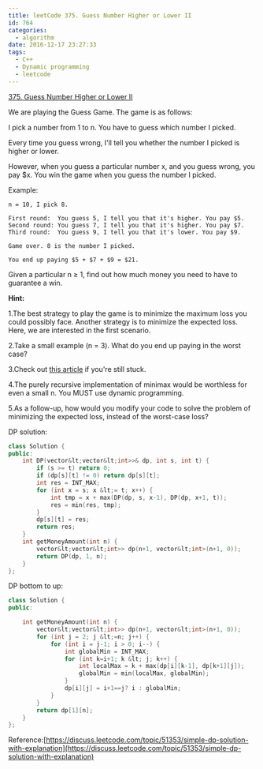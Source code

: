 ```yaml
---
title: leetCode 375. Guess Number Higher or Lower II
id: 764
categories:
  - algorithm
date: 2016-12-17 23:27:33
tags:
  - C++
  - Dynamic programming
  - leetcode
---
```


[375&#46; Guess Number Higher or Lower II](https://leetcode.com/problems/guess-number-higher-or-lower-ii/)

We are playing the Guess Game. The game is as follows:

I pick a number from 1 to n. You have to guess which number I picked.

Every time you guess wrong, I'll tell you whether the number I picked is higher or lower.

However, when you guess a particular number x, and you guess wrong, you pay $x. You win the game when you guess the number I picked.

Example:

    n = 10, I pick 8.

    First round:  You guess 5, I tell you that it's higher. You pay $5.
    Second round: You guess 7, I tell you that it's higher. You pay $7.
    Third round:  You guess 9, I tell you that it's lower. You pay $9.

    Game over. 8 is the number I picked.

    You end up paying $5 + $7 + $9 = $21.

Given a particular n ≥ 1, find out how much money you need to have to guarantee a win.

**Hint:**

1&#46;The best strategy to play the game is to minimize the maximum loss you could possibly face. Another strategy is to minimize the expected loss. Here, we are interested in the first scenario.

2&#46;Take a small example (n = 3). What do you end up paying in the worst case?

3&#46;Check out [this article](https://en.wikipedia.org/wiki/Minimax) if you're still stuck.

4&#46;The purely recursive implementation of minimax would be worthless for even a small n. You MUST use dynamic programming.

5&#46;As a follow-up, how would you modify your code to solve the problem of minimizing the expected loss, instead of the worst-case loss?

DP solution:



``` cpp
class Solution {
public:
    int DP(vector&lt;vector&lt;int>>& dp, int s, int t) {
        if (s >= t) return 0;
        if (dp[s][t] != 0) return dp[s][t];
        int res = INT_MAX;
        for (int x = s; x &lt;= t; x++) {
            int tmp = x + max(DP(dp, s, x-1), DP(dp, x+1, t));
            res = min(res, tmp);
        }
        dp[s][t] = res;
        return res;
    }
    int getMoneyAmount(int n) {
        vector&lt;vector&lt;int>> dp(n+1, vector&lt;int>(n+1, 0));
        return DP(dp, 1, n);
    }
};
```

DP bottom to up:



``` cpp
class Solution {
public:

    int getMoneyAmount(int n) {
        vector&lt;vector&lt;int>> dp(n+1, vector&lt;int>(n+1, 0));
        for (int j = 2; j &lt;=n; j++) {
            for (int i = j-1; i > 0; i--) {
                int globalMin = INT_MAX;
                for (int k=i+1; k &lt; j; k++) {
                    int localMax = k + max(dp[i][k-1], dp[k+1][j]);
                    globalMin = min(localMax, globalMin);
                }
                dp[i][j] = i+1==j? i : globalMin;
            }
        }
        return dp[1][n];
    }
};
```

Reference:[https://discuss.leetcode.com/topic/51353/simple-dp-solution-with-explanation](https://discuss.leetcode.com/topic/51353/simple-dp-solution-with-explanation)